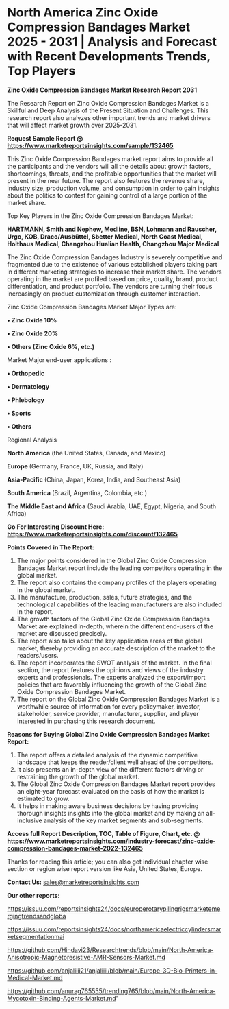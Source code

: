 # North America Zinc Oxide Compression Bandages Market 2025 - 2031 | Analysis and Forecast with Recent Developments Trends, Top Players

<strong>Zinc Oxide Compression Bandages Market Research Report 2031</strong>

The Research Report on Zinc Oxide Compression Bandages Market is a Skillful and Deep Analysis of the Present Situation and Challenges. This research report also analyzes other important trends and market drivers that will affect market growth over 2025-2031.

<strong>Request Sample Report @ <a href=https://www.marketreportsinsights.com/sample/132465>https://www.marketreportsinsights.com/sample/132465</a></strong>

This Zinc Oxide Compression Bandages market report aims to provide all the participants and the vendors will all the details about growth factors, shortcomings, threats, and the profitable opportunities that the market will present in the near future. The report also features the revenue share, industry size, production volume, and consumption in order to gain insights about the politics to contest for gaining control of a large portion of the market share.

Top Key Players in the Zinc Oxide Compression Bandages Market:

<strong>HARTMANN, Smith and Nephew, Medline, BSN, Lohmann and Rauscher, Urgo, KOB, Draco/Ausbüttel, Sbetter Medical, North Coast Medical, Holthaus Medical, Changzhou Hualian Health, Changzhou Major Medical</strong>

The Zinc Oxide Compression Bandages Industry is severely competitive and fragmented due to the existence of various established players taking part in different marketing strategies to increase their market share. The vendors operating in the market are profiled based on price, quality, brand, product differentiation, and product portfolio. The vendors are turning their focus increasingly on product customization through customer interaction.

Zinc Oxide Compression Bandages Market Major Types are:

<strong>• Zinc Oxide 10%

• Zinc Oxide 20%

• Others (Zinc Oxide 6%, etc.)</strong>

Market Major end-user applications :

<strong>• Orthopedic

• Dermatology

• Phlebology

• Sports

• Others</strong>

Regional Analysis

</u><strong><b>North America</b></strong> (the United States, Canada, and Mexico)

<strong><b>Europe </b></strong>(Germany, France, UK, Russia, and Italy)

<strong><b>Asia-Pacific</b></strong> (China, Japan, Korea, India, and Southeast Asia)

<strong><b>South America</b></strong> (Brazil, Argentina, Colombia, etc.)

<strong><b>The Middle East and Africa</b></strong> (Saudi Arabia, UAE, Egypt, Nigeria, and South Africa)

<strong>Go For Interesting Discount Here: <a href=https://www.marketreportsinsights.com/discount/132465>https://www.marketreportsinsights.com/discount/132465</a></strong>

<strong>Points Covered in The Report:</strong>
<ol>
  <li>The major points considered in the Global Zinc Oxide Compression Bandages Market report include the leading competitors operating in the global market.</li>
  <li>The report also contains the company profiles of the players operating in the global market.</li>
  <li>The manufacture, production, sales, future strategies, and the technological capabilities of the leading manufacturers are also included in the report.</li>
  <li>The growth factors of the Global Zinc Oxide Compression Bandages Market are explained in-depth, wherein the different end-users of the market are discussed precisely.</li>
  <li>The report also talks about the key application areas of the global market, thereby providing an accurate description of the market to the readers/users.</li>
  <li>The report incorporates the SWOT analysis of the market. In the final section, the report features the opinions and views of the industry experts and professionals. The experts analyzed the export/import policies that are favorably influencing the growth of the Global Zinc Oxide Compression Bandages Market.</li>
  <li>The report on the Global Zinc Oxide Compression Bandages Market is a worthwhile source of information for every policymaker, investor, stakeholder, service provider, manufacturer, supplier, and player interested in purchasing this research document.</li>
</ol>
<strong>Reasons for Buying Global Zinc Oxide Compression Bandages Market Report:</strong>

<ol>
  <li>The report offers a detailed analysis of the dynamic competitive landscape that keeps the reader/client well ahead of the competitors.</li>
  <li>It also presents an in-depth view of the different factors driving or restraining the growth of the global market.</li>
  <li>The Global Zinc Oxide Compression Bandages Market report provides an eight-year forecast evaluated on the basis of how the market is estimated to grow.</li>
  <li>It helps in making aware business decisions by having providing thorough insights insights into the global market and by making an all-inclusive analysis of the key market segments and sub-segments.</li>
</ol>
<strong>Access full Report Description, TOC, Table of Figure, Chart, etc. @ <a href=https://www.marketreportsinsights.com/industry-forecast/zinc-oxide-compression-bandages-market-2022-132465>https://www.marketreportsinsights.com/industry-forecast/zinc-oxide-compression-bandages-market-2022-132465</a></strong>


Thanks for reading this article; you can also get individual chapter wise section or region wise report version like Asia, United States, Europe.

<strong>Contact Us:</strong>
sales@marketreportsinsights.com

<strong>Our other reports:</strong>

<a href=https://issuu.com/reportsinsights24/docs/europerotarypilingrigsmarketemergingtrendsandgloba>https://issuu.com/reportsinsights24/docs/europerotarypilingrigsmarketemergingtrendsandgloba</a>

<a href=https://issuu.com/reportsinsights24/docs/northamericaelectriccylindersmarketsegmentationmai>https://issuu.com/reportsinsights24/docs/northamericaelectriccylindersmarketsegmentationmai</a>

<a href=https://github.com/Hindavi23/Researchtrends/blob/main/North-America-Anisotropic-Magnetoresistive-AMR-Sensors-Market.md>https://github.com/Hindavi23/Researchtrends/blob/main/North-America-Anisotropic-Magnetoresistive-AMR-Sensors-Market.md</a>

<a href=https://github.com/anjaliiii21/anjaliiii/blob/main/Europe-3D-Bio-Printers-in-Medical-Market.md>https://github.com/anjaliiii21/anjaliiii/blob/main/Europe-3D-Bio-Printers-in-Medical-Market.md</a>

<a href=https://github.com/anurag765555/trending765/blob/main/North-America-Mycotoxin-Binding-Agents-Market.md>https://github.com/anurag765555/trending765/blob/main/North-America-Mycotoxin-Binding-Agents-Market.md</a>"
